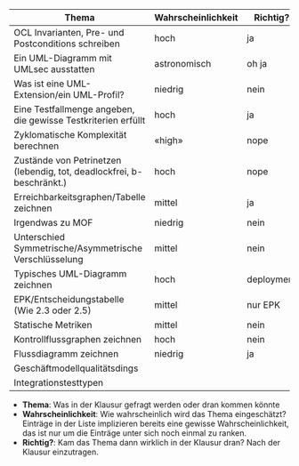 | Thema                                                                 | Wahrscheinlichkeit | Richtig?   |
| --------------------------------------------------------------------- | ------------------ | ---------- |
| OCL Invarianten, Pre- und Postconditions schreiben                    | hoch               | ja         |
| Ein UML-Diagramm mit UMLsec ausstatten                                | astronomisch       | oh ja      |
| Was ist eine UML-Extension/ein UML-Profil?                            | niedrig            | nein       |
| Eine Testfallmenge angeben, die gewisse Testkriterien erfüllt         | hoch               | ja         |
| Zyklomatische Komplexität berechnen                                   | «high»             | nope       |
| Zustände von Petrinetzen (lebendig, tot, deadlockfrei, b-beschränkt.) | hoch               | nope       |
| Erreichbarkeitsgraphen/Tabelle zeichnen                               | mittel             | ja         |
| Irgendwas zu MOF                                                      | niedrig            | nein       |
| Unterschied Symmetrische/Asymmetrische Verschlüsselung                | mittel             | nein       |
| Typisches UML-Diagramm zeichnen                                       | hoch               | deployment |
| EPK/Entscheidungstabelle (Wie 2.3 oder 2.5)                           | mittel             | nur EPK    |
| Statische Metriken                                                    | mittel             | nein       |
| Kontrollflussgraphen zeichnen                                         | hoch               | nein       |
| Flussdiagramm zeichnen                                                | niedrig            | ja         |
| Geschäftmodellqualitätsdings                                          |                    |            |
| Integrationstesttypen                                                 |                    |            |

* **Thema**: Was in der Klausur gefragt werden oder dran kommen könnte
* **Wahrscheinlichkeit**: Wie wahrscheinlich wird das Thema eingeschätzt? Einträge in der Liste implizieren bereits eine gewisse Wahrscheinlichkeit, das ist nur um die Einträge unter sich noch einmal zu ranken.
* **Richtig?**: Kam das Thema dann wirklich in der Klausur dran? Nach der Klausur einzutragen.
